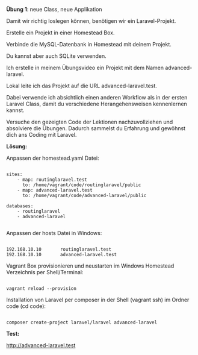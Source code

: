 **Übung 1**: neue Class, neue Applikation

Damit wir richtig loslegen können, benötigen wir ein Laravel-Projekt.

Erstelle ein Projekt in einer Homestead Box. 

Verbinde die MySQL-Datenbank in Homestead mit deinem Projekt. 

Du kannst aber auch SQLite verwenden. 

Ich erstelle in meinem Übungsvideo ein Projekt mit dem Namen advanced-laravel. 

Lokal leite ich das Projekt auf die URL advanced-laravel.test. 

Dabei verwende ich absichtlich einen anderen Workflow als in der ersten Laravel Class, 
damit du verschiedene Herangehensweisen kennenlernen kannst. 

Versuche den gezeigten Code der Lektionen nachzuvollziehen und absolviere die Übungen. Dadurch sammelst du Erfahrung und gewöhnst dich ans Coding mit Laravel.

**Lösung:**

Anpassen der homestead.yaml Datei:

```

sites:
    - map: routinglaravel.test
      to: /home/vagrant/code/routinglaravel/public
    - map: advanced-laravel.test
      to: /home/vagrant/code/advanced-laravel/public
      
databases:
    - routinglaravel
    - advanced-laravel
    
```
Anpassen der hosts Datei in Windows:

```

192.168.10.10		routinglaravel.test
192.168.10.10		advanced-laravel.test

```

Vagrant Box provisionieren und neustarten im Windows Homestead Verzeichnis per Shell/Terminal:

```

vagrant reload --provision

```

Installation von Laravel per composer in der Shell (vagrant ssh) im Ordner code (cd code):

```

composer create-project laravel/laravel advanced-laravel

```

**Test:**

http://advanced-laravel.test

